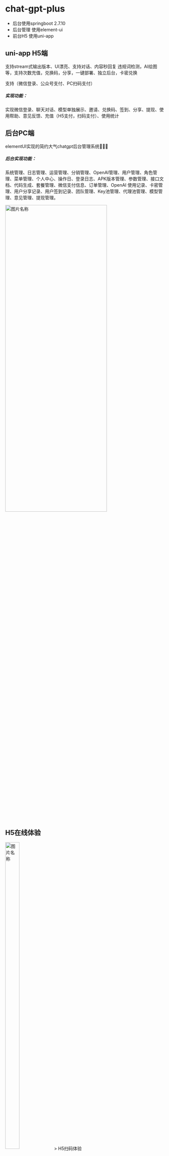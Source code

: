 # chat-gpt-plus

- 后台使用springboot 2.7.10
- 后台管理 使用element-ui
- 前台H5 使用uni-app

## uni-app H5端 

支持stream式输出版本、UI漂亮、支持对话、内容秒回复 违规词检测，AI绘图等，支持次数充值，兑换码，分享，一键部署、独立后台，卡密兑换

支持（微信登录、公众号支付、PC扫码支付）

##### 实现功能：

实现微信登录、聊天对话、模型单独展示、邀请、兑换码、签到、分享、提现、使用帮助、意见反馈、充值（H5支付，扫码支付）、使用统计

## 后台PC端

 elementUI实现的简约大气chatgpt后台管理系统🚀🚀🚀

##### 后台实现功能：

系统管理、日志管理、运营管理、分销管理、OpenAI管理、用户管理、角色管理、菜单管理、个人中心、操作日、登录日志、APK版本管理、参数管理、接口文档、代码生成、套餐管理、微信支付信息、订单管理、OpenAI 使用记录、卡密管理、用户分享记录、用户签到记录、团队管理、Key池管理、代理池管理、模型管理、意见管理、提现管理。

<img src="https://cdn.andyeason.cn/ai/8.png"  width="80%" height="50%" alt="图片名称" align=center>

## H5在线体验

<img src="https://cdn.andyeason.cn/ai/0.png" width="30%" height="50%"  alt="图片名称" align=center>
> H5扫码体验

## 进群免费使用

<img src="https://cdn.andyeason.cn/ai/10.jpg" width="30%" height="50%"  alt="图片名称" align=center>

## 项目说明

本项目不开源，需要源码的请联系VX：yzcheng90，QQ：913624256

## 系统截图
<img src="https://cdn.andyeason.cn/ai/1.jpg"  width="30%" height="60%" alt="图片名称" align=center>
<img src="https://cdn.andyeason.cn/ai/2.jpg"  width="30%" height="60%" alt="图片名称" align=center>
<img src="https://cdn.andyeason.cn/ai/3.jpg"  width="30%" height="60%" alt="图片名称" align=center>
<img src="https://cdn.andyeason.cn/ai/4.jpg"  width="30%" height="60%" alt="图片名称" align=center>
<img src="https://cdn.andyeason.cn/ai/5.jpg"  width="30%" height="60%" alt="图片名称" align=center>
<img src="https://cdn.andyeason.cn/ai/6.jpg"  width="30%" height="60%" alt="图片名称" align=center>
<img src="https://cdn.andyeason.cn/ai/7.jpg"  width="30%" height="60%" alt="图片名称" align=center>
<img src="https://cdn.andyeason.cn/ai/11.jpg"  width="30%" height="60%" alt="图片名称" align=center>

